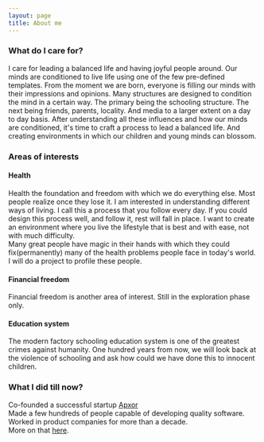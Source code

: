 ```yaml
---
layout: page
title: About me
---
```


### What do I care for?

I care for leading a balanced life and having joyful people around. Our minds are conditioned to live life using one of the few pre-defined templates. From the moment we are born, everyone is filling our minds with their impressions and opinions. Many structures are designed to condition the mind in a certain way. The primary being the schooling structure. The next being friends, parents, locality. And media to a larger extent on a day to day basis. After understanding all these influences and how our minds are conditioned, it's time to craft a process to lead a balanced life. And creating environments in which our children and young minds can blossom.

### Areas of interests

#### Health

Health the foundation and freedom with which we do everything else. Most people realize once they lose it. I am interested in understanding different ways of living. I call this a process that you follow every day. If you could design this process well, and follow it, rest will fall in place. I want to create an environment where you live the lifestyle that is best and with ease, not with much difficulty.  
Many great people have magic in their hands with which they could fix(permanently) many of the health problems people face in today's world. I will do a project to profile these people.

#### Financial freedom

Financial freedom is another area of interest. Still in the exploration phase only.

#### Education system

The modern factory schooling education system is one of the greatest crimes against humanity. One hundred years from now, we will look back at the violence of schooling and ask how could we have done this to innocent children.

### What I did till now?

Co-founded a successful startup [Apxor](http://www.apxor.com)  
Made a few hundreds of people capable of developing quality software.
Worked in product companies for more than a decade.  
More on that [here](/work).
